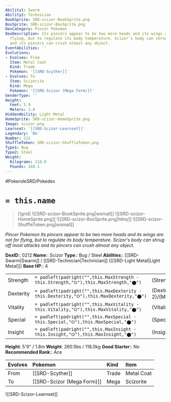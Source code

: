 ```yaml
---
Ability1: Swarm
Ability2: Technician
BookSprite: SRD-scizor-BookSprite.png
BoxSprite: SRD-scizor-BoxSprite.png
DexCategory: Pincer Pokemon
DexDescription: Its pincers appear to be two more heads and its wings are not for
  flying, but to regulate its body temperature. Scizor's body can shrug off most attacks
  and its pincers can crush almost any object.
EventAbilities: ''
Evolutions:
- Evolves: From
  Item: Metal Coat
  Kind: Trade
  Pokemon: '[[SRD-Scyther]]'
- Evolves: To
  Item: Scizorite
  Kind: Mega
  Pokemon: '[[SRD-Scizor (Mega Form)]]'
GenderType: ''
Height:
  Feet: 5.9
  Meters: 1.8
HiddenAbility: Light Metal
HomeSprite: SRD-scizor-HomeSprite.png
Image: scizor.png
Learnset: '[[SRD-Scizor-Learnset]]'
Legendary: 'No'
Number: 212
ShuffleToken: SRD-scizor-ShuffleToken.png
Type1: Bug
Type2: Steel
Weight:
  Kilograms: 118.0
  Pounds: 260.1
---
```


#PokeroleSRD/Pokedex

# `= this.name`

> [!grid]
> ![[SRD-scizor-BookSprite.png|wsmall]]
> ![[SRD-scizor-HomeSprite.png]]
> ![[SRD-scizor-BoxSprite.png|htiny]]
> ![[SRD-scizor-ShuffleToken.png|wsmall]]


*Pincer Pokemon*
*Its pincers appear to be two more heads and its wings are not for flying, but to regulate its body temperature. Scizor's body can shrug off most attacks and its pincers can crush almost any object.*

**DexID**:: 0212
**Name**:: Scizor
**Type**:: Bug / Steel
**Abilities**:: [[SRD-Swarm|Swarm]] / [[SRD-Technician|Technician]] ([[SRD-Light Metal|Light Metal]])
**Base HP**:: 4

|           |                                                                                        |                                          |
| --------- | -------------------------------------------------------------------------------------- | ---------------------------------------- |
| Strength  | `= padleft(padright("",this.MaxStrength - this.Strength,"⭘"),this.MaxStrength,"⬤")`    | (Strength::3)/(MaxStrength::7)   |
| Dexterity | `= padleft(padright("",this.MaxDexterity - this.Dexterity,"⭘"),this.MaxDexterity,"⬤")` | (Dexterity:: 2)/(MaxDexterity::4) |
| Vitality  | `= padleft(padright("",this.MaxVitality - this.Vitality,"⭘"),this.MaxVitality,"⬤")`    | (Vitality::3)/(MaxVitality::6)   |
| Special   | `= padleft(padright("",this.MaxSpecial - this.Special,"⭘"),this.MaxSpecial,"⬤")`       | (Special::2)/(MaxSpecial::4)     |
| Insight   | `= padleft(padright("",this.MaxInsight - this.Insight,"⭘"),this.MaxInsight,"⬤")`       | (Insight::2)/(MaxInsight::4)     |

**Height**: 5'9" / 1.8m
**Weight**: 260.1lbs / 118.0kg
**Good Starter**:: No
**Recommended Rank**:: Ace

| Evolves   | Pokemon                    | Kind   | Item       |
|:----------|:---------------------------|:-------|:-----------|
| From      | [[SRD-Scyther]]            | Trade  | Metal Coat |
| To        | [[SRD-Scizor (Mega Form)]] | Mega   | Scizorite  |

![[SRD-Scizor-Learnset]]